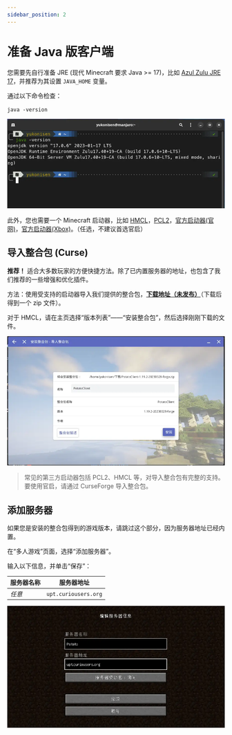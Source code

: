 ```yaml
---
sidebar_position: 2
---
```


# 准备 Java 版客户端

您需要先自行准备 JRE (现代 Minecraft 要求 Java >= 17)，比如 [Azul Zulu JRE 17](https://www.azul.com/downloads/?version=java-17-lts&architecture=x86-64-bit&package=jre#zulu)，并推荐为其设置 `JAVA_HOME` 变量。

通过以下命令检查：

```shell
java -version
```

![demo1](img/je-demo1.webp)

此外，您也需要一个 Minecraft 启动器，比如 [HMCL](https://hmcl.huangyuhui.net/download/)，[PCL2](https://afdian.net/p/0164034c016c11ebafcb52540025c377)，[官方启动器(官网)](https://www.minecraft.net/zh-hans/download)，[官方启动器(Xbox)](https://www.xbox.com/zh-cn/games/store/minecraft-launcher/9pgw18npbzv5)。（任选，不建议首选官启）

## 导入整合包 (Curse)

**推荐！** 适合大多数玩家的方便快捷方法。除了已内置服务器的地址，也包含了我们推荐的一些增强和优化插件。

方法：使用受支持的启动器导入我们提供的整合包，[**下载地址（未发布）**](#)（下载后得到一个 zip 文件）。

对于 HMCL，请在主页选择“版本列表”——“安装整合包”，然后选择刚刚下载的文件。

![demo2](img/je-demo2.webp)


> 常见的第三方启动器包括 PCL2、HMCL 等，对导入整合包有完整的支持。要使用官启，请通过 CurseForge 导入整合包。

## 添加服务器

如果您是安装的整合包得到的游戏版本，请跳过这个部分，因为服务器地址已经内置。

在“多人游戏”页面，选择“添加服务器”。

输入以下信息，并单击“保存”：

| 服务器名称     | 服务器地址 |
| ----------- | :-----: |
| *任意*     | `upt.curiousers.org` |

![demo4](img/je-demo3.webp)